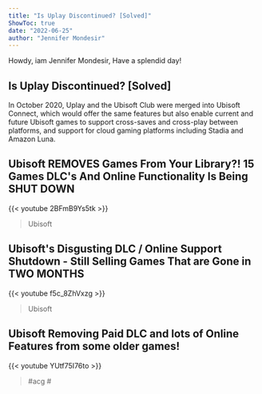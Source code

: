 ```yaml
---
title: "Is Uplay Discontinued? [Solved]"
ShowToc: true 
date: "2022-06-25"
author: "Jennifer Mondesir" 
---
```


Howdy, iam Jennifer Mondesir, Have a splendid day!
## Is Uplay Discontinued? [Solved]
In October 2020, Uplay and the Ubisoft Club were merged into Ubisoft Connect, which would offer the same features but also enable current and future Ubisoft games to support cross-saves and cross-play between platforms, and support for cloud gaming platforms including Stadia and Amazon Luna.

## Ubisoft REMOVES Games From Your Library?! 15 Games DLC's And Online Functionality Is Being SHUT DOWN
{{< youtube 2BFmB9Ys5tk >}}
>Ubisoft

## Ubisoft's Disgusting DLC / Online Support Shutdown - Still Selling Games That are Gone in TWO MONTHS
{{< youtube f5c_8ZhVxzg >}}
>Ubisoft

## Ubisoft Removing Paid DLC and lots of Online Features from some older games!
{{< youtube YUtf75I76to >}}
>#acg #

